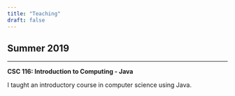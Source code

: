 ```yaml
---
title: "Teaching"
draft: false
---
```


## Summer 2019
---

**CSC 116: Introduction to Computing - Java**

I taught an introductory course in computer science using Java.